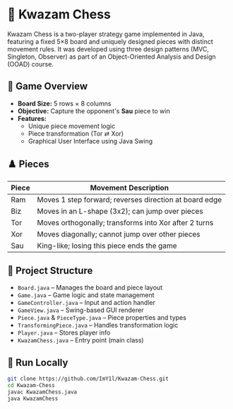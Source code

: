 # 🧩 Kwazam Chess
Kwazam Chess is a two-player strategy game implemented in Java, featuring a fixed 5×8 board and uniquely designed pieces with distinct movement rules. It was developed using three design patterns (MVC, Singleton, Observer) as part of an Object-Oriented Analysis and Design (OOAD) course.

## 🎲 Game Overview
- **Board Size:** 5 rows × 8 columns  
- **Objective:** Capture the opponent's **Sau** piece to win  
- **Features:**
  - Unique piece movement logic
  - Piece transformation (Tor ⇄ Xor)
  - Graphical User Interface using Java Swing

## ♟️ Pieces
|Piece|Movement Description|
|---|---|
|Ram|Moves 1 step forward; reverses direction at board edge|
|Biz|Moves in an L-shape (3x2); can jump over pieces|
|Tor|Moves orthogonally; transforms into Xor after 2 turns|
|Xor|Moves diagonally; cannot jump over other pieces|
|Sau|King-like; losing this piece ends the game|

## 📁 Project Structure
- `Board.java` – Manages the board and piece layout  
- `Game.java` – Game logic and state management  
- `GameController.java` – Input and action handler  
- `GameView.java` – Swing-based GUI renderer  
- `Piece.java` & `PieceType.java` – Piece properties and types  
- `TransformingPiece.java` – Handles transformation logic  
- `Player.java` – Stores player info  
- `KwazamChess.java` – Entry point (main class)

## 🚀 Run Locally
   ```bash
git clone https://github.com/ImY1l/Kwazam-Chess.git
cd Kwazam-Chess
javac KwazamChess.java
java KwazamChess
```
